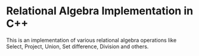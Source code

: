 # Relational Algebra Implementation in C++
This is an implementation of various relational algebra operations like Select, Project, Union, Set difference, Division and others. 
